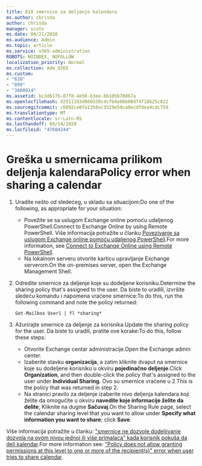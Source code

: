 ```yaml
---
title: 618 smernice za deljenje kalendara
ms.author: chrisda
author: chrisda
manager: scotv
ms.date: 04/21/2020
ms.audience: Admin
ms.topic: article
ms.service: o365-administration
ROBOTS: NOINDEX, NOFOLLOW
localization_priority: Normal
ms.collection: Adm_O365
ms.custom:
- "618"
- "899"
- "3800014"
ms.assetid: bc3db17b-87f8-4e50-b3ee-8b105b70d67a
ms.openlocfilehash: d2511183d068330cdcfb4e08b08df4f18625c822
ms.sourcegitcommit: c6692ce0fa1358ec3529e59ca0ecdfdea4cdc759
ms.translationtype: MT
ms.contentlocale: sr-Latn-RS
ms.lasthandoff: 09/14/2020
ms.locfileid: "47684244"
---
```

# <a name="policy-error-when-sharing-a-calendar"></a><span data-ttu-id="418da-102">Greška u smernicama prilikom deljenja kalendara</span><span class="sxs-lookup"><span data-stu-id="418da-102">Policy error when sharing a calendar</span></span>

1. <span data-ttu-id="418da-103">Uradite nešto od sledećeg, u skladu sa situacijom:</span><span class="sxs-lookup"><span data-stu-id="418da-103">Do one of the following, as appropriate for your situation:</span></span>
    - <span data-ttu-id="418da-104">Povežite se sa uslugom Exchange online pomoću udaljenog PowerShell.</span><span class="sxs-lookup"><span data-stu-id="418da-104">Connect to Exchange Online by using Remote PowerShell.</span></span> <span data-ttu-id="418da-105">Više informacija potražite u članku [Povezivanje sa uslugom Exchange online pomoću udaljenog PowerShell](https://technet.microsoft.com/library/jj984289%28v=exchg.160%29.aspx).</span><span class="sxs-lookup"><span data-stu-id="418da-105">For more information, see [Connect to Exchange Online using Remote PowerShell](https://technet.microsoft.com/library/jj984289%28v=exchg.160%29.aspx).</span></span>
    - <span data-ttu-id="418da-106">Na lokalnom serveru otvorite karticu upravljanje Exchange serverom.</span><span class="sxs-lookup"><span data-stu-id="418da-106">On the on-premises server, open the Exchange Management Shell.</span></span>
2. <span data-ttu-id="418da-107">Odredite smernice za deljenje koje su dodeljene korisniku.</span><span class="sxs-lookup"><span data-stu-id="418da-107">Determine the sharing policy that's assigned to the user.</span></span> <span data-ttu-id="418da-108">Da biste to uradili, izvršite sledeću komandu i napomena vraćene smernice:</span><span class="sxs-lookup"><span data-stu-id="418da-108">To do this, run the following command and note the policy returned:</span></span>

    `
    Get-Mailbox User1 | fl *sharing*
    `

3. <span data-ttu-id="418da-109">Ažurirajte smernice za deljenje za korisnika.</span><span class="sxs-lookup"><span data-stu-id="418da-109">Update the sharing policy for the user.</span></span> <span data-ttu-id="418da-110">Da biste to uradili, pratite ove korake:</span><span class="sxs-lookup"><span data-stu-id="418da-110">To do this, follow these steps:</span></span>
    - <span data-ttu-id="418da-111">Otvorite Exchange centar administracije.</span><span class="sxs-lookup"><span data-stu-id="418da-111">Open the Exchange admin center.</span></span>
    - <span data-ttu-id="418da-112">Izaberite stavku **organizacija**, a zatim kliknite dvaput na smernice koje su dodeljene korisniku u okviru **pojedinačno deljenje**.</span><span class="sxs-lookup"><span data-stu-id="418da-112">Click **Organization**, and then double-click the policy that's assigned to the user under **Individual Sharing**.</span></span> <span data-ttu-id="418da-113">Ovo su smernice vraćene u 2.</span><span class="sxs-lookup"><span data-stu-id="418da-113">This is the policy that was returned in step 2.</span></span>
    - <span data-ttu-id="418da-114">Na stranici pravilo za deljenje izaberite nivo deljenja kalendara koji želite da omogućite u okviru **navedite koje informacije želite da delite**; Kliknite na dugme **Sačuvaj**.</span><span class="sxs-lookup"><span data-stu-id="418da-114">On the Sharing Rule page, select the calendar sharing level that you want to allow under **Specify what information you want to share**; click **Save**.</span></span>

<span data-ttu-id="418da-115">Više informacija potražite u članku: ["smernice ne dozvole dodeljivanje dozvola na ovom nivou jednoj ili više primalaca" kada korisnik pokuša da deli kalendar](https://docs.microsoft.com/exchange/troubleshoot/calendar-sharing/policy-permissions-issue).</span><span class="sxs-lookup"><span data-stu-id="418da-115">For more information see: ["Policy does not allow granting permissions at this level to one or more of the recipient(s)" error when user tries to share calendar](https://docs.microsoft.com/exchange/troubleshoot/calendar-sharing/policy-permissions-issue).</span></span>
